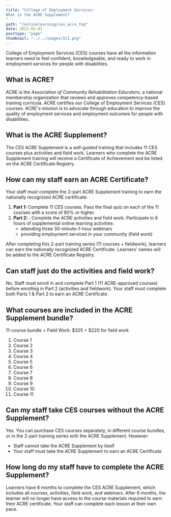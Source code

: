 ```yaml
---
title: "College of Employment Services:
What is the ACRE Supplement?
"
path: "/onlinelearning/ces_acre_faq"
date: 2022-02-01
posttype: "page"
thumbnail: "../../images/ICI.png"
---
```

<p>College of Employment Services (CES) courses have all the information learners need to feel confident, knowledgeable, and ready to work in employment services for people with disabilities. </p>

<h2>What is ACRE? </h2>
<p>ACRE is the <em>Association of Community Rehabilitation Educators</em>, a national membership organization that reviews and approves competency-based training curricula. ACRE certifies our College of Employment Services (CES) courses. ACRE's mission is to advocate through education to improve the quality of employment services and employment outcomes for people with disabilities.</p>

<h2>What is the ACRE Supplement?</h2>
<p>The CES ACRE Supplement is a self-guided training that includes 11 CES courses plus activities and field work. Learners who complete the ACRE Supplement training will receive a Certificate of Achievement and be listed on the ACRE Certificate Registry. </p>

<h2>How can my staff earn an ACRE Certificate?</h2>
<p>Your staff must complete the 2-part ACRE Supplement training to earn the nationally recognized ACRE certificate:</p>
<ol>
  <li><strong>Part 1:</strong> Complete 11 CES courses. Pass the final quiz on each of the 11 courses with a score of 80% or higher.</li>
  <li><strong>Part 2:</strong> : Complete the ACRE activities and field work. Participate in 8 hours of supplemental online learning activities: 
    <ul>
    <li>attending three 30-minute–1-hour webinars </li>
    <li>providing employment services in your community (field work)</li>
    <ul>
  </li>
</ol>

<p>After completing this 2-part training series (11 courses + fieldwork), learners can earn the nationally recognized ACRE Certificate. Learners' names will be added to the ACRE Certificate Registry.</p>

<h2>Can staff just do the activities and field work? </h2>
<p>No. Staff must enroll in and complete Part 1 (11 ACRE-approved courses) before enrolling in Part 2 (activities and fieldwork). Your staff must complete both Parts 1 & Part 2 to earn an ACRE Certificate. </p>

<h2>What courses are included in the ACRE Supplement bundle?</h2>
	<p>11-course bundle + Field Work: $325 + $220 for field work </p>
  <ol>
    <li>Course 1</li>
    <li>Course 2</li>
    <li>Course 3</li>
    <li>Course 4</li>
    <li>Course 5</li>
    <li>Course 6</li>
    <li>Course 7</li>
    <li>Course 8</li>
    <li>Course 9</li>
    <li>Course 10</li>
    <li>Course 11</li>
  </ol>

<h2>Can my staff take CES courses without the ACRE Supplement?</h2>
<p>Yes. You can purchase CES courses separately, in different course bundles, or in the 2-part training series with the ACRE Supplement. However:</p>

<ul>
  <li>Staff cannot take the ACRE Supplement by itself</li>
  <li>Your staff must take the ACRE Supplement to earn an ACRE Certificate</li>
</ul>

<h2>How long do my staff have to complete the ACRE Supplement?</h2>
<p>Learners have 6 months to complete the CES ACRE Supplement, which includes all courses, activities, field work, and webinars. After 6 months, the learner will no longer have access to the course materials required to earn their ACRE certificate. Your staff can complete each lesson at their own pace. </p>
